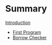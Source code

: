 # Summary

[Introduction](./readme.md)
- [First Program](./1_hello_world.md)
- [Borrow Checker](./2_borrow_checker.md)